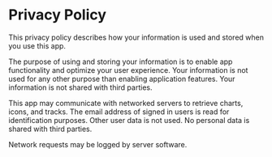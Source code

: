 # Privacy Policy

This privacy policy describes how your information is used and stored when you use this app.

The purpose of using and storing your information is to enable app functionality and optimize your user experience. 
Your information is not used for any other purpose than enabling application features. Your information is not shared with third parties.

This app may communicate with networked servers to retrieve charts, icons, and tracks. The email address of signed in
users is read for identification purposes. Other user data is not used. No personal data is shared with third parties.

Network requests may be logged by server software.
